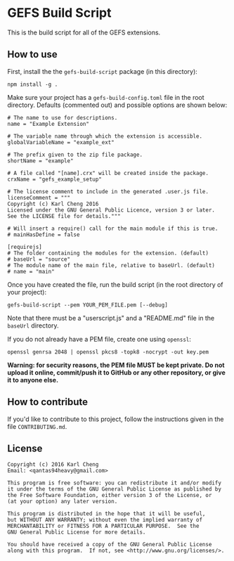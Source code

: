GEFS Build Script
=================

This is the build script for all of the GEFS extensions.

How to use
----------

First, install the the `gefs-build-script` package (in this directory):

    npm install -g .

Make sure your project has a `gefs-build-config.toml` file in the root
directory.  Defaults (commented out) and possible options are shown below:

    # The name to use for descriptions.
    name = "Example Extension"

    # The variable name through which the extension is accessible.
    globalVariableName = "example_ext"

    # The prefix given to the zip file package.
    shortName = "example"

    # A file called "[name].crx" will be created inside the package.
    crxName = "gefs_example_setup"

    # The license comment to include in the generated .user.js file.
    licenseComment = """
    Copyright (c) Karl Cheng 2016
    Licensed under the GNU General Public Licence, version 3 or later.
    See the LICENSE file for details."""

    # Will insert a require() call for the main module if this is true.
    # mainHasDefine = false

    [requirejs]
    # The folder containing the modules for the extension. (default)
    # baseUrl = "source"
    # The module name of the main file, relative to baseUrl. (default)
    # name = "main"

Once you have created the file, run the build script (in the root directory of your project):

    gefs-build-script --pem YOUR_PEM_FILE.pem [--debug]

Note that there must be a "userscript.js" and a "README.md" file in the `baseUrl` directory.

If you do not already have a PEM file, create one using `openssl`:

    openssl genrsa 2048 | openssl pkcs8 -topk8 -nocrypt -out key.pem

**Warning: for security reasons, the PEM file MUST be kept private.  Do not upload it online,
commit/push it to GitHub or any other repository, or give it to anyone else.**

How to contribute
-----------------

If you'd like to contribute to this project, follow the instructions given
in the file `CONTRIBUTING.md`.

License
-------

    Copyright (c) 2016 Karl Cheng  
    Email: <qantas94heavy@gmail.com>

    This program is free software: you can redistribute it and/or modify
    it under the terms of the GNU General Public License as published by
    the Free Software Foundation, either version 3 of the License, or
    (at your option) any later version.

    This program is distributed in the hope that it will be useful,
    but WITHOUT ANY WARRANTY; without even the implied warranty of
    MERCHANTABILITY or FITNESS FOR A PARTICULAR PURPOSE.  See the
    GNU General Public License for more details.

    You should have received a copy of the GNU General Public License
    along with this program.  If not, see <http://www.gnu.org/licenses/>.
